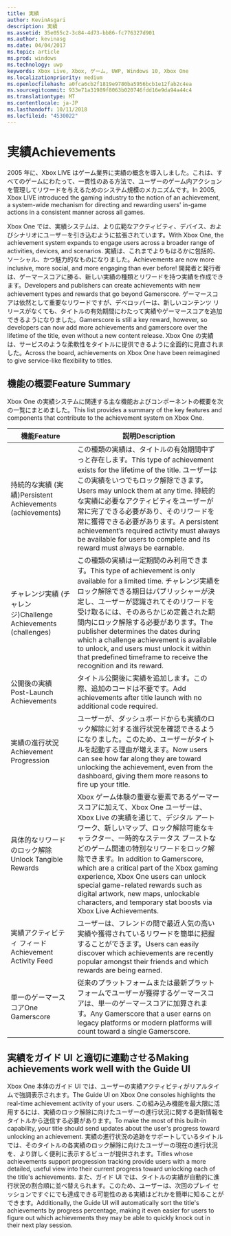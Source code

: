 ```yaml
---
title: 実績
author: KevinAsgari
description: 実績
ms.assetid: 35e055c2-3c84-4d73-bb86-fc776327d901
ms.author: kevinasg
ms.date: 04/04/2017
ms.topic: article
ms.prod: windows
ms.technology: uwp
keywords: Xbox Live, Xbox, ゲーム, UWP, Windows 10, Xbox One
ms.localizationpriority: medium
ms.openlocfilehash: a0fca6cb2f1819e9780ba5956bcb1e12fab2c4ea
ms.sourcegitcommit: 933e71a31989f8063b020746fdd16e9da94a44c4
ms.translationtype: MT
ms.contentlocale: ja-JP
ms.lasthandoff: 10/11/2018
ms.locfileid: "4530022"
---
```

# <a name="achievements"></a><span data-ttu-id="b2866-104">実績</span><span class="sxs-lookup"><span data-stu-id="b2866-104">Achievements</span></span>

<span data-ttu-id="b2866-105">2005 年に、Xbox LIVE はゲーム業界に実績の概念を導入しました。これは、すべてのゲームにわたって、一貫性のある方法で、ユーザーのゲーム内アクションを管理してリワードを与えるためのシステム規模のメカニズムです。</span><span class="sxs-lookup"><span data-stu-id="b2866-105">In 2005, Xbox LIVE introduced the gaming industry to the notion of an achievement, a system-wide mechanism for directing and rewarding users' in-game actions in a consistent manner across all games.</span></span>

<span data-ttu-id="b2866-106">Xbox One では、実績システムは、より広範なアクティビティ、デバイス、およびシナリオにユーザーを引き込むように拡張されています。</span><span class="sxs-lookup"><span data-stu-id="b2866-106">With Xbox One, the achievement system expands to engage users across a broader range of activities, devices, and scenarios.</span></span> <span data-ttu-id="b2866-107">実績は、これまでよりもはるかに包括的、ソーシャル、かつ魅力的なものになりました。</span><span class="sxs-lookup"><span data-stu-id="b2866-107">Achievements are now more inclusive, more social, and more engaging than ever before!</span></span> <span data-ttu-id="b2866-108">開発者と発行者は、ゲーマースコアに勝る、新しい実績の種類とリワードを持つ実績を作成できます。</span><span class="sxs-lookup"><span data-stu-id="b2866-108">Developers and publishers can create achievements with new achievement types and rewards that go beyond Gamerscore.</span></span> <span data-ttu-id="b2866-109">ゲーマースコアは依然として重要なリワードですが、デベロッパーは、新しいコンテンツ リリースがなくても、タイトルの有効期間にわたって実績やゲーマースコアを追加できるようになりました。</span><span class="sxs-lookup"><span data-stu-id="b2866-109">Gamerscore is still a key reward, however, so developers can now add more achievements and gamerscore over the lifetime of the title, even without a new content release.</span></span> <span data-ttu-id="b2866-110">Xbox One の実績は、サービスのような柔軟性をタイトルに提供できるように全面的に見直されました。</span><span class="sxs-lookup"><span data-stu-id="b2866-110">Across the board, achievements on Xbox One have been reimagined to give service-like flexibility to titles.</span></span>

## <a name="feature-summary"></a><span data-ttu-id="b2866-111">機能の概要</span><span class="sxs-lookup"><span data-stu-id="b2866-111">Feature Summary</span></span> ##
<span data-ttu-id="b2866-112">Xbox One の実績システムに関連する主な機能およびコンポーネントの概要を次の一覧にまとめました。</span><span class="sxs-lookup"><span data-stu-id="b2866-112">This list provides a summary of the key features and components that contribute to the achievement system on Xbox One.</span></span>

<span data-ttu-id="b2866-113">機能</span><span class="sxs-lookup"><span data-stu-id="b2866-113">Feature</span></span> | <span data-ttu-id="b2866-114">説明</span><span class="sxs-lookup"><span data-stu-id="b2866-114">Description</span></span>
--- | ---
<span data-ttu-id="b2866-115">持続的な実績 (実績)</span><span class="sxs-lookup"><span data-stu-id="b2866-115">Persistent Achievements (achievements)</span></span> | <span data-ttu-id="b2866-116">この種類の実績は、タイトルの有効期間中ずっと存在します。</span><span class="sxs-lookup"><span data-stu-id="b2866-116">This type of achievement exists for the lifetime of the title.</span></span> <span data-ttu-id="b2866-117">ユーザーはこの実績をいつでもロック解除できます。</span><span class="sxs-lookup"><span data-stu-id="b2866-117">Users may unlock them at any time.</span></span> <span data-ttu-id="b2866-118">持続的な実績に必要なアクティビティをユーザーが常に完了できる必要があり、そのリワードを常に獲得できる必要があります。</span><span class="sxs-lookup"><span data-stu-id="b2866-118">A persistent achievement’s required activity must always be available for users to complete and its reward must always be earnable.</span></span>
<span data-ttu-id="b2866-119">チャレンジ実績 (チャレンジ)</span><span class="sxs-lookup"><span data-stu-id="b2866-119">Challenge Achievements (challenges)</span></span> | <span data-ttu-id="b2866-120">この種類の実績は一定期間のみ利用できます。</span><span class="sxs-lookup"><span data-stu-id="b2866-120">This type of achievement is only available for a limited time.</span></span> <span data-ttu-id="b2866-121">チャレンジ実績をロック解除できる期日はパブリッシャーが決定し、ユーザーが認識されてそのリワードを受け取るには、そのあらかじめ定義された期間内にロック解除する必要があります。</span><span class="sxs-lookup"><span data-stu-id="b2866-121">The publisher determines the dates during which a challenge achievement is available to unlock, and users must unlock it within that predefined timeframe to receive the recognition and its reward.</span></span>
<span data-ttu-id="b2866-122">公開後の実績</span><span class="sxs-lookup"><span data-stu-id="b2866-122">Post-Launch Achievements</span></span> | <span data-ttu-id="b2866-123">タイトル公開後に実績を追加します。この際、追加のコードは不要です。</span><span class="sxs-lookup"><span data-stu-id="b2866-123">Add achievements after title launch with no additional code required.</span></span>
<span data-ttu-id="b2866-124">実績の進行状況</span><span class="sxs-lookup"><span data-stu-id="b2866-124">Achievement Progression</span></span> | <span data-ttu-id="b2866-125">ユーザーが、ダッシュボードからも実績のロック解除に対する進行状況を確認できるようになりました。このため、ユーザーがタイトルを起動する理由が増えます。</span><span class="sxs-lookup"><span data-stu-id="b2866-125">Now users can see how far along they are toward unlocking the achievement, even from the dashboard, giving them more reasons to fire up your title.</span></span>
<span data-ttu-id="b2866-126">具体的なリワードのロック解除</span><span class="sxs-lookup"><span data-stu-id="b2866-126">Unlock Tangible Rewards</span></span> | <span data-ttu-id="b2866-127">Xbox ゲーム体験の重要な要素であるゲーマースコアに加えて、Xbox One ユーザーは、Xbox Live の実績を通じて、デジタル アートワーク、新しいマップ、ロック解除可能なキャラクター、一時的なステータス ブーストなどのゲーム関連の特別なリワードをロック解除できます。</span><span class="sxs-lookup"><span data-stu-id="b2866-127">In addition to Gamerscore, which are a critical part of the Xbox gaming experience, Xbox One users can unlock special game-related rewards such as digital artwork, new maps, unlockable characters, and temporary stat boosts via Xbox Live Achievements.</span></span>
<span data-ttu-id="b2866-128">実績アクティビティ フィード</span><span class="sxs-lookup"><span data-stu-id="b2866-128">Achievement Activity Feed</span></span> | <span data-ttu-id="b2866-129">ユーザーは、フレンドの間で最近人気の高い実績や獲得されているリワードを簡単に把握することができます。</span><span class="sxs-lookup"><span data-stu-id="b2866-129">Users can easily discover which achievements are recently popular amongst their friends and which rewards are being earned.</span></span>
<span data-ttu-id="b2866-130">単一のゲーマースコア</span><span class="sxs-lookup"><span data-stu-id="b2866-130">One Gamerscore</span></span> | <span data-ttu-id="b2866-131">従来のプラットフォームまたは最新プラットフォームでユーザーが獲得するゲーマースコアは、単一のゲーマースコアに加算されます。</span><span class="sxs-lookup"><span data-stu-id="b2866-131">Any Gamerscore that a user earns on legacy platforms or modern platforms will count toward a single Gamerscore.</span></span>

## <a name="making-achievements-work-well-with-the-guide-ui"></a><span data-ttu-id="b2866-132">実績をガイド UI と適切に連動させる</span><span class="sxs-lookup"><span data-stu-id="b2866-132">Making achievements work well with the Guide UI</span></span> ##
<span data-ttu-id="b2866-133">Xbox One 本体のガイド UI では、ユーザーの実績アクティビティがリアルタイムで強調表示されます。</span><span class="sxs-lookup"><span data-stu-id="b2866-133">The Guide UI on Xbox One consoles highlights the real-time achievement activity of your users.</span></span> <span data-ttu-id="b2866-134">この組み込み機能を最大限に活用するには、実績のロック解除に向けたユーザーの進行状況に関する更新情報をタイトルから送信する必要があります。</span><span class="sxs-lookup"><span data-stu-id="b2866-134">To make the most of this built-in capability, your title should send updates about the user's progress toward unlocking an achievement.</span></span> <span data-ttu-id="b2866-135">実績の進行状況の追跡をサポートしているタイトルでは、そのタイトルの各実績のロック解除に向けたユーザーの現在の進行状況を、より詳しく便利に表示するビューが提供されます。</span><span class="sxs-lookup"><span data-stu-id="b2866-135">Titles whose achievements support progression tracking provide users with a more detailed, useful view into their current progress toward unlocking each of the title's achievements.</span></span> <span data-ttu-id="b2866-136">また、ガイド UI では、タイトルの実績が自動的に進行状況の割合順に並べ替えられます。このため、ユーザーは、次回のプレイ セッションですぐにでも達成できる可能性のある実績はどれかを簡単に知ることができます。</span><span class="sxs-lookup"><span data-stu-id="b2866-136">Additionally, the Guide UI will automatically sort the title's achievements by progress percentage, making it even easier for users to figure out which achievements they may be able to quickly knock out in their next play session.</span></span>
